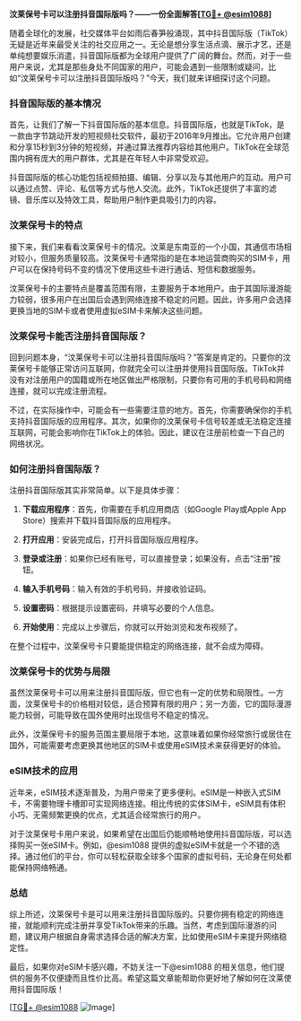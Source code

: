 **汶莱保号卡可以注册抖音国际版吗？——一份全面解答[[TG💪+ @esim1088](https://t.me/s/esim1088)]**

随着全球化的发展，社交媒体平台如雨后春笋般涌现，其中抖音国际版（TikTok）无疑是近年来最受关注的社交应用之一。无论是想分享生活点滴、展示才艺，还是单纯想要娱乐消遣，抖音国际版都为全球用户提供了广阔的舞台。然而，对于一些用户来说，尤其是那些身处不同国家的用户，可能会遇到一些限制或疑问，比如“汶莱保号卡可以注册抖音国际版吗？”今天，我们就来详细探讨这个问题。

### 抖音国际版的基本情况

首先，让我们了解一下抖音国际版的基本信息。抖音国际版，也就是TikTok，是一款由字节跳动开发的短视频社交软件，最初于2016年9月推出。它允许用户创建和分享15秒到3分钟的短视频，并通过算法推荐内容给其他用户。TikTok在全球范围内拥有庞大的用户群体，尤其是在年轻人中非常受欢迎。

抖音国际版的核心功能包括视频拍摄、编辑、分享以及与其他用户的互动。用户可以通过点赞、评论、私信等方式与他人交流。此外，TikTok还提供了丰富的滤镜、音乐库以及特效工具，帮助用户制作更具吸引力的内容。

### 汶莱保号卡的特点

接下来，我们来看看汶莱保号卡的情况。汶莱是东南亚的一个小国，其通信市场相对较小，但服务质量较高。汶莱保号卡通常指的是在本地运营商购买的SIM卡，用户可以在保持号码不变的情况下使用这些卡进行通话、短信和数据服务。

汶莱保号卡的主要特点是覆盖范围有限，主要服务于本地用户。由于其国际漫游能力较弱，很多用户在出国后会遇到网络连接不稳定的问题。因此，许多用户会选择更换当地的SIM卡或者使用虚拟eSIM卡来解决这些问题。

### 汶莱保号卡能否注册抖音国际版？

回到问题本身，“汶莱保号卡可以注册抖音国际版吗？”答案是肯定的。只要你的汶莱保号卡能够正常访问互联网，你就完全可以注册并使用抖音国际版。TikTok并没有对注册用户的国籍或所在地区做出严格限制，只要你有可用的手机号码和网络连接，就可以完成注册流程。

不过，在实际操作中，可能会有一些需要注意的地方。首先，你需要确保你的手机支持抖音国际版的应用程序。其次，如果你的汶莱保号卡信号较差或无法稳定连接互联网，可能会影响你在TikTok上的体验。因此，建议在注册前检查一下自己的网络状况。

### 如何注册抖音国际版？

注册抖音国际版其实非常简单。以下是具体步骤：

1. **下载应用程序**：首先，你需要在手机应用商店（如Google Play或Apple App Store）搜索并下载抖音国际版的应用程序。
   
2. **打开应用**：安装完成后，打开抖音国际版应用程序。

3. **登录或注册**：如果你已经有账号，可以直接登录；如果没有，点击“注册”按钮。

4. **输入手机号码**：输入有效的手机号码，并接收验证码。

5. **设置密码**：根据提示设置密码，并填写必要的个人信息。

6. **开始使用**：完成以上步骤后，你就可以开始浏览和发布视频了。

在整个过程中，汶莱保号卡只要能提供稳定的网络连接，就不会成为障碍。

### 汶莱保号卡的优势与局限

虽然汶莱保号卡可以用来注册抖音国际版，但它也有一定的优势和局限性。一方面，汶莱保号卡的价格相对较低，适合预算有限的用户；另一方面，它的国际漫游能力较弱，可能导致在国外使用时出现信号不稳定的情况。

此外，汶莱保号卡的服务范围主要局限于本地，这意味着如果你经常旅行或居住在国外，可能需要考虑更换其他地区的SIM卡或使用eSIM技术来获得更好的体验。

### eSIM技术的应用

近年来，eSIM技术逐渐普及，为用户带来了更多便利。eSIM是一种嵌入式SIM卡，不需要物理卡槽即可实现网络连接。相比传统的实体SIM卡，eSIM具有体积小巧、无需频繁更换的优点，尤其适合经常旅行的用户。

对于汶莱保号卡用户来说，如果希望在出国后仍能顺畅地使用抖音国际版，可以选择购买一张eSIM卡。例如，@esim1088 提供的虚拟eSIM卡就是一个不错的选择。通过他们的平台，你可以轻松获取全球多个国家的虚拟号码，无论身在何处都能保持网络畅通。

### 总结

综上所述，汶莱保号卡是可以用来注册抖音国际版的。只要你拥有稳定的网络连接，就能顺利完成注册并享受TikTok带来的乐趣。当然，考虑到国际漫游的问题，建议用户根据自身需求选择合适的解决方案，比如使用eSIM卡来提升网络稳定性。

最后，如果你对eSIM卡感兴趣，不妨关注一下@esim1088 的相关信息，他们提供的服务不仅便捷而且性价比高。希望这篇文章能帮助你更好地了解如何在汶莱使用抖音国际版！

[[TG💪+ @esim1088](https://t.me/s/esim1088) ![Image](https://i.postimg.cc/4NQfJmqS/Snipaste-2025-05-13-00-14-12.png)]